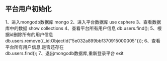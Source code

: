## 平台用户初始化
1、进入mongodb数据库
   mongo
2、进入平台数据库
   use csphere
3、查看数据库中的数据
   show collections
4、查看平台所有用户信息
   db.users.find();
5、根据id删除所有的用户信息
   db.users.remove({_id:ObjectId("5e032a899bbf370915000005")});
6、查看平台所有用户信息,是否还存在  
   db.users.find();
7、退出mongodb数据库,重新登录平台
   exit

